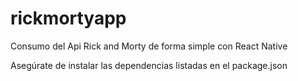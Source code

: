 # rickmortyapp

Consumo del Api Rick and Morty de forma simple con React Native

Asegúrate de instalar las dependencias listadas en el package.json
